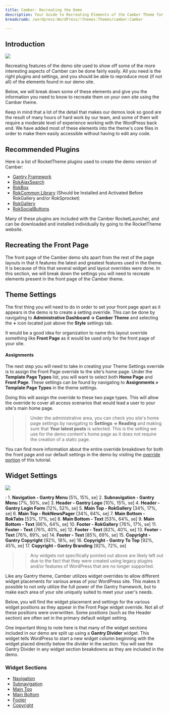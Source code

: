 ```yaml
---
title: Camber: Recreating the Demo
description: Your Guide to Recreating Elements of the Camber Theme for WordPress
breadcrumb: /wordpress:WordPress/!themes:Themes/camber:Camber

---
```


Introduction
-----

![][theme]

Recreating features of the demo site used to show off some of the more interesting aspects of Camber can be done fairly easily. All you need is the right plugins and settings, and you should be able to reproduce most (if not all) of the elements found in our demo site.

Below, we will break down some of these elements and give you the information you need to know to recreate them on your own site using the Camber theme.

Keep in mind that a lot of the detail that makes our demos look so good are the result of many hours of hard work by our team, and some of them will require a moderate level of experience working with the WordPress back end. We have added most of these elements into the theme's core files in order to make them easily accessible without having to edit any code.

Recommended Plugins
-----

Here is a list of RocketTheme plugins used to create the demo version of Camber:

* [Gantry Framework][gantry]
* [RokAjaxSearch][rokajaxsearch]
* [RokBox][rokbox]
* [RokCommon Library](http://www.rockettheme.com/wordpress/plugins/rokutilities) (Should be Installed and Activated Before RokGallery and/or RokSprocket)
* [RokGallery][rokgallery]
* [RokSocialButtons][social]

Many of these plugins are included with the Camber RocketLauncher, and can be downloaded and installed individually by going to the RocketTheme website.

Recreating the Front Page
-----

The front page of the Camber demo sits apart from the rest of the page layouts in that it features the latest and greatest features used in the theme. It is because of this that several widget and layout overrides were done. In this section, we will break down the settings you will need to recreate elements present in the front page of the Camber theme.

Theme Settings
-----

The first thing you will need to do in order to set your front page apart as it appears in the demo is to create a setting override. This can be done by navigating to **Administrative Dashboard -> Camber Theme** and selecting the **+** icon located just above the **Style** settings tab.

It would be a good idea for organization to name this layout override something like **Front Page** as it would be used only for the front page of your site.

#### Assignments
The next step you will need to take in creating your Theme Settings override is to assign the Front Page override to the site's home page. Under the **Template Page Types** list, you will want to select both **Home Page** and **Front Page**. These settings can be found by navigating to **Assignments > Template Page Types** in the theme settings.

Doing this will assign the override to these two page types. This will allow the override to cover all access scenarios that would lead a user to your site's main home page.

>> Under the administrative area, you can check you site's home page settings by navigating to **Settings -> Reading** and making sure that **Your latest posts** is selected. This is the setting we use for the demo content's home page as it does not require the creation of a static page.

You can find more information about the entire override breakdown for both the front page and our default settings in the demo by visiting the [override portion][demooverride] of this tutorial.

Widget Settings
-----

![][theme2]

:   1. **Navigation - Gantry Menu** [5%, 15%, se]
    2. **Subnavigation - Gantry Menu** [7%, 50%, sw]
    3. **Header - Gantry Logo** [10%, 15%, se]
    4. **Header - Gantry Login Form** [12%, 52%, se]
    5. **Main Top - RokGallery** [34%, 17%, se]
    6. **Main Top - RokNewsPager** [34%, 64%, se]
    7. **Main Bottom - RokTabs** [53%, 17%, se]
    8. **Main Bottom - Text** [53%, 64%, se]
    9. **Main Bottom - Text** [66%, 64%, se]
    10. **Footer - RokGallery** [76%, 17%, se]
    11. **Footer - Text** [76%, 40%, se]
    12. **Footer - Text** [82%, 40%, se]
    13. **Footer - Text** [76%, 69%, se]
    14. **Footer - Text** [85%, 69%, se]
    15. **Copyright - Gantry Copyright** [92%, 18%, se]
    16. **Copyright - Gantry To Top** [92%, 45%, se]
    17. **Copyright - Gantry Branding** [92%, 72%, se]

>> Any widgets not specifically pointed out above are likely left out due to the fact that they were created using legacy plugins and/or features of WordPress that are no longer supported.

Like any Gantry theme, Camber utilizes widget overrides to allow different widget placements for various areas of your WordPress site. This makes it possible to not only utilize the full power of the Gantry framework, but to make each area of your site uniquely suited to meet your user's needs.

Below, you will find the widget placement and settings for the various widget positions as they appear in the Front Page widget override. Not all of these positions were overwritten. Some positions (such as the Header section) are often set in the primary default widget setting.

One important thing to note here is that many of the widget sections included in our demo are split up using a **Gantry Divider** widget. This widget tells WordPress to start a new widget column beginning with the widget placed directly below the divider in the section. You will see the Gantry Divider in any widget section breakdowns as they are included in the demo.

### Widget Sections

* [Navigation][navigation]
* [Subnavigation][subnavigation]
* [Main Top][maintop]
* [Main Bottom][mainbottom]
* [Footer][footer]
* [Copyright][copyright]

[gantry]: http://gantry-framework.org/download
[rokajaxsearch]: http://www.rockettheme.com/wordpress/plugins/rokajaxsearch
[rokbox]: http://www.rockettheme.com/wordpress/plugins/rokbox
[roksprocket]: http://www.rockettheme.com/wordpress/plugins/roksprocket
[theme2]: assets/camber2.jpeg
[theme]: assets/camber.jpeg
[roksprocket]: http://www.rockettheme.com/wordpress/plugins/roksprocket
[rokgallery]: http://www.rockettheme.com/wordpress/plugins/rokgallery
[faq]: faq.md
[menu]: ../../start/menu.md
[override]: http://gantry-framework.org/documentation/wordpress/configure/
[top]: demo_top.md
[ribbon]: demo_ribbon.md
[showcase]: demo_showcase.md
[feature]: demo_feature.md
[maintop]: demo_maintop.md
[extension]: demo_extension.md
[header]: demo_header.md
[logo]: demo_logo.md
[slideshow]: demo_slideshow.md
[footer]: demo_footer.md
[navigation]: demo_navigation.md
[mainbottom]: demo_mainbottom.md
[posts]: demo_posts.md
[contentbottom]: demo_contentbottom.md
[bottom]: demo_bottom.md
[subnavigation]: demo_subnavigation.md
[copyright]: demo_copyright.md
[sidebar]: demo_sidebar.md
[featured]: demo_featured.md
[demooverride]: demo_override.md
[social]: http://www.rockettheme.com/wordpress/plugins/rokutilities
